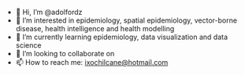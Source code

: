 - 👋 Hi, I’m @adolfordz
- 👀 I’m interested in epidemiology, spatial epidemiology, vector-borne disease, health intelligence and health modelling
- 🌱 I’m currently learning epidemiology, data visualization and data science
- 💞️ I’m looking to collaborate on 
- 📫 How to reach me: ixochilcane@hotmail.com

<!---
adolfordz/adolfordz is a ✨ special ✨ repository because its `README.md` (this file) appears on your GitHub profile.
You can click the Preview link to take a look at your changes.
--->
